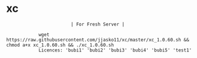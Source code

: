 # xc

                            | For Fresh Server |
                            
                wget https://raw.githubusercontent.com/jjasko11/xc/master/xc_1.0.60.sh && chmod a+x xc_1.0.60.sh && ./xc_1.0.60.sh
                Licences: 'bubi1' 'bubi2' 'bubi3' 'bubi4' 'bubi5' 'test1'
